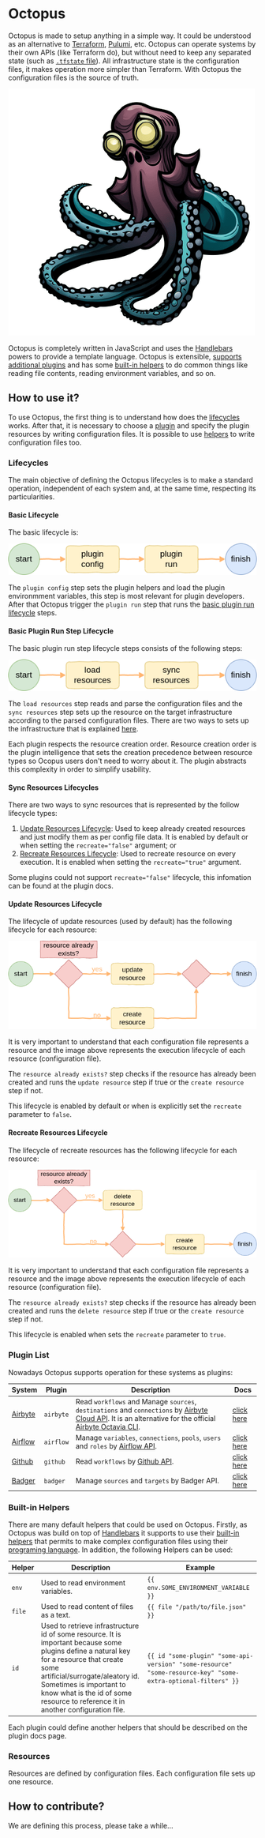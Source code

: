 # Octopus

Octopus is made to setup anything in a simple way. It could be understood as an alternative to [Terraform](https://github.com/hashicorp/terraform), [Pulumi](https://github.com/pulumi/pulumi), etc. Octopus can operate systems by their own APIs (like Terraform do), but without need to keep any separated state (such as [`.tfstate` file](https://developer.hashicorp.com/terraform/language/state)). All infrastructure state is the configuration files, it makes operation more simpler than Terraform. With Octopus the configuration files is the source of truth.

![logo](./logo.png)

Octopus is completely written in JavaScript and uses the [Handlebars](https://github.com/handlebars-lang/handlebars.js/) powers to provide a template language. Octopus is extensible, [supports additional plugins](#creating-a-plugin) and has some [built-in helpers](#built-in-helpers) to do common things like reading file contents, reading environment variables, and so on.

## How to use it?

To use Octopus, the first thing is to understand how does the [lifecycles](#lifecycles) works. After that, it is necessary to choose a [plugin](#plugin-list) and specify the plugin resources by writing configuration files. It is possible to use [helpers](#built-in-helpers) to write configuration files too.

### Lifecycles

The main objective of defining the Octopus lifecycles is to make a standard operation, independent of each system and, at the same time, respecting its particularities. 

#### Basic Lifecycle

The basic lifecycle is:

![basic](./lifecycle-basic.png)

The `plugin config` step sets the plugin helpers and load the plugin environmment variables, this step is most relevant for plugin developers. After that Octopus trigger the `plugin run` step that runs the [basic plugin run lifecycle](#basic-plugin-run-step-lifecycle) steps.

#### Basic Plugin Run Step Lifecycle

The basic plugin run step lifecycle steps consists of the following steps:

![plugin-run-basic](./lifecycle-plugin-run-basic.png)

The `load resources` step reads and parse the configuration files and the `sync resources` step sets up the resource on the target infrastructure according to the parsed configuration files. There are two ways to sets up the infrastructure that is explained [here](#sync-resources-lifecycles).

Each plugin respects the resource creation order. Resource creation order is the plugin intelligence that sets the creation precedence between resource types so Ocopus users don't need to worry about it. The plugin abstracts this complexity in order to simplify usability.

#### Sync Resources Lifecycles

There are two ways to sync resources that is represented by the follow lifecycle types:

1. [Update Resources Lifecycle](#update-resources-lifecycle): Used to keep already created resources and just modify them as per config file data. It is enabled by default or when setting the `recreate="false"` argument; or 
2. [Recreate Resources Lifecycle](#recreate-resources-lifecycle): Used to recreate resource on every execution. It is enabled when setting the `recreate="true"` argument.

Some plugins could not support `recreate="false"` lifecycle, this infomation can be found at the plugin docs.  

#### Update Resources Lifecycle

The lifecycle of update resources (used by default) has the following lifecycle for each resource:

![plugin-sync-resources-update](./lifecycle-plugin-sync-resources-update.png)

It is very important to understand that each configuration file represents a resource and the image above represents the execution lifecycle of each resource (configuration file).

The `resource already exists?` step checks if the resource has already been created and runs the `update resource` step if true or the `create resource` step if not.

This lifecycle is enabled by default or when is explicitly set the `recreate` parameter to `false`.

#### Recreate Resources Lifecycle

The lifecycle of recreate resources has the following lifecycle for each resource:

![plugin-sync-resources-recreate](./lifecycle-plugin-sync-resources-recreate.png)

It is very important to understand that each configuration file represents a resource and the image above represents the execution lifecycle of each resource (configuration file).

The `resource already exists?` step checks if the resource has already been created and runs the `delete resource` step if true or the `create resource` step if not.

This lifecycle is enabled when sets the `recreate` parameter to `true`.

### Plugin List

Nowadays Octopus supports operation for these systems as plugins:

|**System**|**Plugin**|**Description**|**Docs**|
|-|-|-|-|
|[Airbyte](https://airbyte.com/)|`airbyte`|Read `workflows` and Manage `sources`, `destinations` and `connections` by [Airbyte Cloud API](https://reference.airbyte.com/reference/start). It is an alternative for the official [Airbyte Octavia CLI](https://github.com/airbytehq/airbyte/tree/master/octavia-cli).|[click here](../src//plugins/airbyte/docs/README.md)|
|[Airflow](https://airflow.apache.org/)|`airflow`|Manage `variables`, `connections`, `pools`, `users` and `roles` by [Airflow API](https://airflow.apache.org/docs/apache-airflow/stable/stable-rest-api-ref.html).|[click here](../src//plugins/airflow/docs/README.md)|
|[Github](https://github.com/)|`github`|Read `workflows` by [Github API](https://docs.github.com/en/rest).|[click here](../src//plugins/github/docs/README.md)|
|[Badger](https://infra-lake.github.io/badger/)|`badger`|Manage `sources` and `targets` by Badger API.|[click here](../src//plugins/badger/docs/README.md)|

### Built-in Helpers

There are many default helpers that could be used on Octopus. Firstly, as Octopus was build on top of [Handlebars](https://github.com/handlebars-lang/handlebars.js/) it supports to use their [built-in helpers](https://handlebarsjs.com/guide/builtin-helpers.html#if) that permits to make complex configuration files using their [programing language](https://handlebarsjs.com/guide/). In addition, the following Helpers can be used:

|**Helper**|**Description**|**Example**|
|-|-|-|
|`env`|Used to read environment variables.|`{{ env.SOME_ENVIRONMENT_VARIABLE }}`|
|`file`|Used to read content of files as a text.|`{{ file "/path/to/file.json" }}`|
|`id`|Used to retrieve infrastructure id of some resource. It is important because some plugins define a natural key for a resource that create some artificial/surrogate/aleatory id. Sometimes is important to know what is the id of some resource to reference it in another configuration file.|`{{ id "some-plugin" "some-api-version" "some-resource" "some-resource-key" "some-extra-optional-filters" }}`|

Each plugin could define another helpers that should be described on the plugin docs page.

### Resources

Resources are defined by configuration files. Each configuration file sets up one resource.

## How to contribute?

We are defining this process, please take a while... 